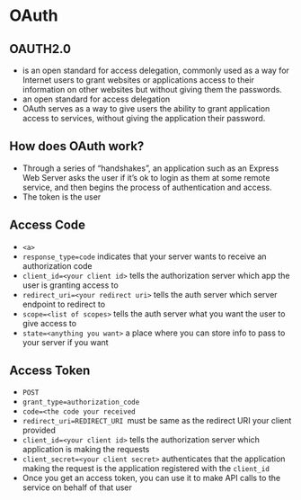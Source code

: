 # OAuth
## OAUTH2.0
  -  is an open standard for access delegation, commonly used as a way for Internet users to grant websites or applications access to their information on other websites but without giving them the passwords.
  - an open standard for access delegation
  - OAuth serves as a way to give users the ability to grant application access to services, without giving the application their password.
## How does OAuth work?
  - Through a series of “handshakes”, an application such as an Express Web Server asks the user if it’s ok to login as them at some remote service, and then begins the process of authentication and access.
  - The token is the user
## Access Code
  - `<a>`
  - `response_type=code` indicates that your server wants to receive an authorization code
  - `client_id=<your client id>` tells the authorization server which app the user is granting access to
  - `redirect_uri=<your redirect uri>` tells the auth server which server endpoint to redirect to
  - `scope=<list of scopes>` tells the auth server what you want the user to give access to
  - `state=<anything you want>` a place where you can store info to pass to your server if you want
## Access Token
  - `POST`
  - `grant_type=authorization_code`
  - `code=<the code your received`
  - `redirect_uri=REDIRECT_URI `must be same as the redirect URI your client provided
  - `client_id=<your client id>` tells the authorization server which application is making the requests
  - `client_secret=<your client secret>` authenticates that the application making the request is the application registered with the `client_id`
  - Once you get an access token, you can use it to make API calls to the service on behalf of that user